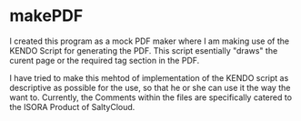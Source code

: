 # makePDF
I created this program as a mock PDF maker where I am making use of the KENDO Script for generating the PDF.
This script esentially "draws" the curent page or the required tag section in the PDF.

I have tried to make this mehtod of implementation of the KENDO script as descriptive as possible for the use, so that he or she can 
use it the way the want to. Currently, the Comments within the files are specifically catered to the ISORA Product of SaltyCloud.
